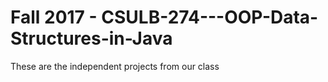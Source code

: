 # Fall 2017 - CSULB-274---OOP-Data-Structures-in-Java

These are the independent projects from our class
